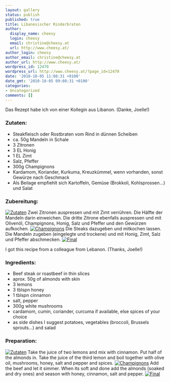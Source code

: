```yaml
---
layout: gallery
status: publish
published: true
title: Libanesischer Rinderbraten
author:
  display_name: cheesy
  login: cheesy
  email: christine@cheesy.at
  url: http://www.cheesy.at/
author_login: cheesy
author_email: christine@cheesy.at
author_url: http://www.cheesy.at/
wordpress_id: 12470
wordpress_url: http://www.cheesy.at/?page_id=12470
date: '2010-10-05 11:08:31 +0100'
date_gmt: '2010-10-05 09:08:31 +0100'
categories:
- Uncategorized
comments: []
---
```

<!--:de-->Das Rezept habe ich von einer Kollegin aus Libanon. (Danke, Joelle!)
### Zutaten:
- Steakfleisch oder Rostbraten vom Rind in dünnen Scheiben
- ca. 50g Mandeln in Schale
- 3 Zitronen
- 3 EL Honig
- 1 EL Zimt
- Salz, Pfeffer
- 300g Champignons
- Kardamom, Koriander, Kurkuma, Kreuzkümmel, wenn vorhanden, sonst Gewürze nach Geschmack
- Als Beilage empfiehlt sich Kartoffeln, Gemüse (Brokkoli, Kohlsprossen...) und Salat
### Zubereitung:
[![](http://www.cheesy.at/wp-content/uploads/2010/10/libanesischer-rinderbraten/Zutaten-300x241.jpg "Zutaten")](http://www.cheesy.at/wp-content/uploads/2010/10/libanesischer-rinderbraten/Zutaten.jpg)
Zwei Zitronen auspressen und mit Zimt verrühren. Die Hälfte der Mandeln darin einweichen. Die dritte Zitrone ebenfalls auspressen und mit Olivenöl, Champignons, Honig, Salz und Pfeffer und den Gewürzen aufkochen.
[![](http://www.cheesy.at/wp-content/uploads/2010/10/libanesischer-rinderbraten/Champignons-300x200.jpg "Champignons")](http://www.cheesy.at/wp-content/uploads/2010/10/libanesischer-rinderbraten/Champignons.jpg)
Die Steaks dazugeben und mitkochen lassen. Die Mandeln zugeben (eingelegte und trockene) und mit Honig, Zimt, Salz und Pfeffer abschmecken.
[![](http://www.cheesy.at/wp-content/uploads/2010/10/libanesischer-rinderbraten/Final-300x200.jpg "Final")](http://www.cheesy.at/wp-content/uploads/2010/10/libanesischer-rinderbraten/Final.jpg)
<!--:--><!--:en-->I got this recipe from a colleague from Lebanon. (Thanks, Joelle!)
### Ingredients:
- Beef steak or roastbeef in thin slices
- aprox. 50g of almonds with skin
- 3 lemons
- 3 tblspn honey
- 1 tblspn cinnamon
- salt, pepper
- 300g white mushrooms
- cardamom, cumin, coriander, curcuma if available, else spices of your choice
- as side dishes I suggest potatoes, vegetables (broccoli, Brussels sprouts...) and salad
### Preparation:
[![](http://www.cheesy.at/wp-content/uploads/2010/10/libanesischer-rinderbraten/Zutaten-300x241.jpg "Zutaten")](http://www.cheesy.at/wp-content/uploads/2010/10/libanesischer-rinderbraten/Zutaten.jpg)
Take the juice of two lemons and mix with cinnamon. Put half of the almonds in. Take the juice of the third lemon and boil together with olive oil, mushrooms, honey, salt and pepper and spices.
[![](http://www.cheesy.at/wp-content/uploads/2010/10/libanesischer-rinderbraten/Champignons-300x200.jpg "Champignons")](http://www.cheesy.at/wp-content/uploads/2010/10/libanesischer-rinderbraten/Champignons.jpg)
Add the beef and let it simmer. When its soft and done add the almonds (soaked and dry ones) and season with honey, cinnamon, salt and pepper.
[![](http://www.cheesy.at/wp-content/uploads/2010/10/libanesischer-rinderbraten/Final-300x200.jpg "Final")](http://www.cheesy.at/wp-content/uploads/2010/10/libanesischer-rinderbraten/Final.jpg)<!--:-->
